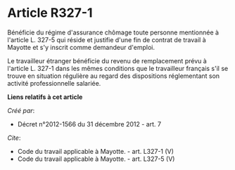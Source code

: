# Article R327-1

Bénéficie du régime d'assurance chômage toute personne mentionnée à l'article L. 327-5 qui réside et justifie d'une fin de
contrat de travail à Mayotte et s'y inscrit comme demandeur d'emploi. 

Le travailleur étranger bénéficie du revenu de remplacement prévu à l'article L. 327-1 dans les mêmes conditions que le
travailleur français s'il se trouve en situation régulière au regard des dispositions réglementant son activité
professionnelle salariée.

**Liens relatifs à cet article**

_Créé par_:

  - Décret n°2012-1566 du 31 décembre 2012 - art. 7

_Cite_:

  - Code du travail applicable à Mayotte. - art. L327-1 (V)
  - Code du travail applicable à Mayotte. - art. L327-5 (V)

